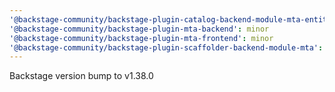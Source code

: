 ```yaml
---
'@backstage-community/backstage-plugin-catalog-backend-module-mta-entity-provider': minor
'@backstage-community/backstage-plugin-mta-backend': minor
'@backstage-community/backstage-plugin-mta-frontend': minor
'@backstage-community/backstage-plugin-scaffolder-backend-module-mta': minor
---
```


Backstage version bump to v1.38.0
